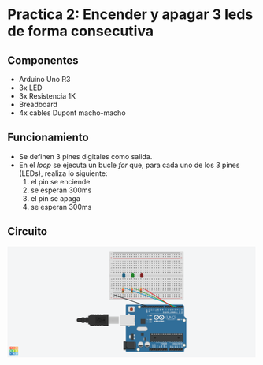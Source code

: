 # Practica 2: Encender y apagar 3 leds de forma consecutiva

## Componentes

* Arduino Uno R3
* 3x LED
* 3x Resistencia 1K
* Breadboard
* 4x cables Dupont macho-macho

## Funcionamiento

* Se definen 3 pines digitales como salida.
* En el _loop_ se ejecuta un bucle _for_ que, para cada uno de los 3 pines (LEDs), realiza lo siguiente:
	1. el pin se enciende
	2. se esperan 300ms
	3. el pin se apaga
	4. se esperan 300ms

## Circuito

![esquema tinkercad](pr2.png)
